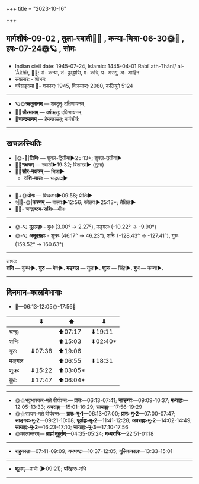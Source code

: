 +++
title = "2023-10-16"

+++
## मार्गशीर्षः-09-02  ,  तुला-स्वाती🌛🌌  ,  कन्या-चित्रा-06-30🌞🌌  ,  इषः-07-24🌞🪐  ,  सोमः
- Indian civil date: 1945-07-24, Islamic: 1445-04-01 Rabīʿ ath-Thānī/ al-ʾĀkhir, 🌌🌞: सं- कन्या, तं- पुरट्टासि, म- कन्नि, प- अस्सू, अ- आहिन
- संवत्सरः - शोभनः
- वर्षसङ्ख्या 🌛- शकाब्दः 1945, विक्रमाब्दः 2080, कलियुगे 5124
___________________
- 🪐🌞**ऋतुमानम्** — शरदृतुः दक्षिणायनम्
- 🌌🌞**सौरमानम्** — वर्षऋतुः दक्षिणायनम्
- 🌛**चान्द्रमानम्** — हेमन्तऋतुः मार्गशीर्षः
___________________


## खचक्रस्थितिः
- |🌞-🌛|**तिथिः** — शुक्ल-द्वितीया►25:13*; शुक्ल-तृतीया►  
- 🌌🌛**नक्षत्रम्** — स्वाती►19:32; विशाखा► (तुला)  
- 🌌🌞**सौर-नक्षत्रम्** — चित्रा►  
  - **राशि-मासः** — भाद्रपदः► 
___________________
- 🌛+🌞**योगः** — विष्कम्भः►09:58; प्रीतिः►  
- २|🌛-🌞|**करणम्** — बालवः►12:56; कौलवः►25:13*; तैतिलः►  
- 🌌🌛- **चन्द्राष्टम-राशिः**—मीनः  
___________________
- 🌞-🪐 **मूढग्रहाः** - बुधः (3.00° → 2.27°), मङ्गलः (-10.22° → -9.90°)
- 🌞-🪐 **अमूढग्रहाः** - शुक्रः (46.17° → 46.23°), शनिः (-128.43° → -127.41°), गुरुः (159.52° → 160.63°)
___________________
राशयः  
**शनि** — कुम्भः►. **गुरु** — मेषः►. **मङ्गल** — तुला►. **शुक्र** — सिंहः►. **बुध** — कन्या►. 
___________________


## दिनमान-कालविभागाः
- 🌅—06:13-12:05🌞-17:56🌇  

|      |⬇     |⬆     |⬇     |
|------|-----|-----|------|
|चन्द्रः|     |⬆07:17 |⬇19:11 |
|शनिः   |     |⬆15:03 |⬇02:40*|
|गुरुः  |⬇07:38 |⬆19:06 |     |
|मङ्गलः |     |⬆06:55 |⬇18:31 |
|शुक्रः |⬇15:22 |⬆03:05*|     |
|बुधः   |⬇17:47 |⬆06:04*|     |
___________________
- 🌞⚝भट्टभास्कर-मते वीर्यवन्तः— **प्रातः**—06:13-07:41; **साङ्गवः**—09:09-10:37; **मध्याह्नः**—12:05-13:33; **अपराह्णः**—15:01-16:29; **सायाह्नः**—17:56-19:29  
- 🌞⚝सायण-मते वीर्यवन्तः— **प्रातः-मु॰1**—06:13-07:00; **प्रातः-मु॰2**—07:00-07:47; **साङ्गवः-मु॰2**—09:21-10:08; **पूर्वाह्णः-मु॰2**—11:41-12:28; **अपराह्णः-मु॰2**—14:02-14:49; **सायाह्नः-मु॰2**—16:23-17:10; **सायाह्नः-मु॰3**—17:10-17:56  
- 🌞कालान्तरम्— **ब्राह्मं मुहूर्तम्**—04:35-05:24; **मध्यरात्रिः**—22:51-01:18  
___________________
- **राहुकालः**—07:41-09:09; **यमघण्टः**—10:37-12:05; **गुलिककालः**—13:33-15:01  
___________________
- **शूलम्**—प्राची (►09:21); **परिहारः**–दधि  
___________________
